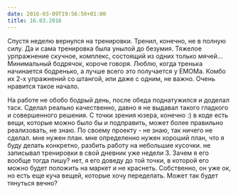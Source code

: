 ```yaml
---
date: 2016-03-09T19:56:50+01:00
title: 16.03.2016
---
```


Спустя неделю вернулся на тренировки. Тренил, конечно, не в полную силу. Да и сама тренировка была унылой до безумия. Тяжелое урпражнение скучное, комплекс, состоящий из одних только мячей... Минимальный бодрячок, короче говоря. Люблю, когда тренька начинается бодренько, а лучше всего это получается у EMOMа. Комбо их 2-х упражнений со штангой, или даже с одним, не важно. Очень нравится такое начало. 

На работе не обобо бодрый день, после обеда поднатужился и доделал таск. Сделал реально качественно, давно я не выдавал такого гладкого и совершенного решения. С точки зрения юзера, конечно :) в коде есть вещи, которые можно было бы и подправить, может более правильно реализовать, не знаю. По своему проекту - не знаю, так ничего не сделал. мне нужен план. мне определенно нужен хороший план, что я буду делать конкретно, разбить работу на небольшие кусочки. не записывал тренировки в свой дневник уже недели 3. Зачем я его вообще тогда пишу? нет, я его доведу до той точки, в которой его можно будет положить на маркет и не краснеть. Собственно, он уже ок, но есть еще куча вещей, которые хочу переделать. Может так будет тянуться вечно? 